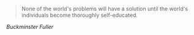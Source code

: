 <div id="epigraph">

> None of the world's problems will have a solution until the world's
> individuals become thoroughly self-educated.

<cite>Buckminster Fuller</cite>

</div>